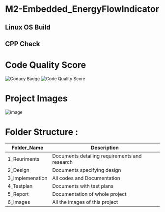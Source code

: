 # M2-Embedded_EnergyFlowIndicator

## Linux OS Build


## CPP Check

# Code Quality Score
![Codacy Badge](https://api.codiga.io/project/30148/score/svg)
![Code Quality Score](https://api.codiga.io/project/30148/status/svg)
# Project Images
![image](https://user-images.githubusercontent.com/86291115/144384813-6fca55ac-2e68-40e0-a876-440c04820720.png)



# Folder Structure :

Folder_Name      |  Description
-----------------|--------------
1_Reuriments     |  Documents detailing requirements and research
2_Design         |  Documents specifying design
3_Implemenation  |  All codes and Documentation
4_Testplan       |  Documents with test plans
  5_Report       |  Documentation of whole project
6_Images         |  All the images of this project
